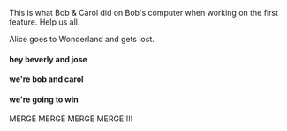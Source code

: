 This is what Bob & Carol did on Bob's computer when working on the first feature. Help us all.

Alice goes to Wonderland and gets lost.

#### hey beverly and jose

#### we're bob and carol

#### we're going to win

MERGE MERGE MERGE MERGE!!!!